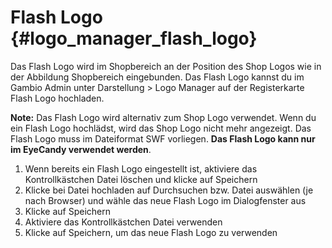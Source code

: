 # Flash Logo {#logo_manager_flash_logo}

Das Flash Logo wird im Shopbereich an der Position des Shop Logos wie in der Abbildung Shopbereich eingebunden. Das Flash Logo kannst du im Gambio Admin unter Darstellung \> Logo Manager auf der Registerkarte Flash Logo hochladen.

**Note:** Das Flash Logo wird alternativ zum Shop Logo verwendet. Wenn du ein Flash Logo hochlädst, wird das Shop Logo nicht mehr angezeigt. Das Flash Logo muss im Dateiformat SWF vorliegen. **Das Flash Logo kann nur im EyeCandy verwendet werden**.

1.  Wenn bereits ein Flash Logo eingestellt ist, aktiviere das Kontrollkästchen Datei löschen und klicke auf Speichern
2.  Klicke bei Datei hochladen auf Durchsuchen bzw. Datei auswählen \(je nach Browser\) und wähle das neue Flash Logo im Dialogfenster aus
3.  Klicke auf Speichern
4.  Aktiviere das Kontrollkästchen Datei verwenden
5.  Klicke auf Speichern, um das neue Flash Logo zu verwenden



